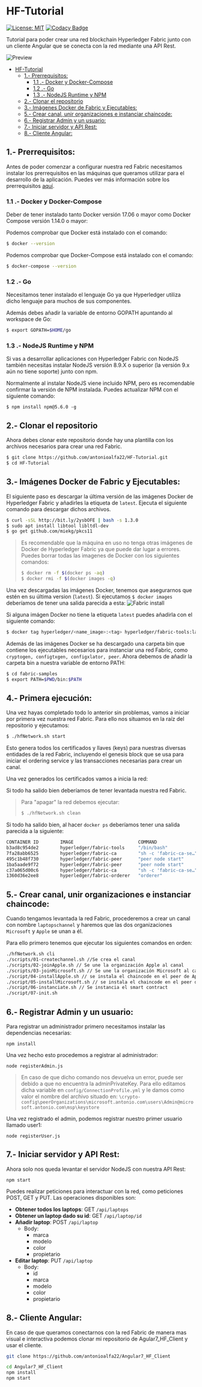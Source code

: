 # HF-Tutorial
[![License: MIT](https://img.shields.io/badge/License-MIT-yellow.svg)](https://opensource.org/licenses/MIT)
[![Codacy Badge](https://api.codacy.com/project/badge/Grade/d2836631eeda4502bea5a502cc1f851a)](https://www.codacy.com/app/antonioalfa22/HF-Tutorial?utm_source=github.com&amp;utm_medium=referral&amp;utm_content=antonioalfa22/HF-Tutorial&amp;utm_campaign=Badge_Grade)


Tutorial para poder crear una red blockchain Hyperledger Fabric junto con un cliente Angular que se conecta con la red mediante una API Rest.


 ![Preview](./doc/img/hftutorial.gif)


- [HF-Tutorial](#hf-tutorial)
    - [1.- Prerrequisitos:](#1--prerrequisitos)
        - [1.1 .- Docker y Docker-Compose](#11---docker-y-docker-compose)
        - [1.2 .- Go](#12---go)
        - [1.3 .- NodeJS Runtime y NPM](#13---nodejs-runtime-y-npm)
    - [2.- Clonar el repositorio](#2--clonar-el-repositorio)
    - [3.- Imágenes Docker de Fabric y Ejecutables:](#3--im%C3%A1genes-docker-de-fabric-y-ejecutables)
    - [5.- Crear canal, unir organizaciones e instanciar chaincode:](#5--crear-canal-unir-organizaciones-e-instanciar-chaincode)
    - [6.- Registrar Admin y un usuario:](#6--registrar-admin-y-un-usuario)
    - [7.- Iniciar servidor y API Rest:](#7--iniciar-servidor-y-api-rest)
    - [8.- Cliente Angular:](#8--cliente-angular)

## 1.- Prerrequisitos:
Antes de poder comenzar a configurar nuestra red Fabric necesitamos instalar los prerrequisitos en las máquinas que queramos utilizar para el desarrollo de la aplicación.
Puedes ver más información sobre los prerrequisitos [aquí](https://hyperledger-fabric.readthedocs.io/en/release-1.3/prereqs.html).

### 1.1 .- Docker y Docker-Compose
Deber de tener instalado tanto Docker versión 17.06 o mayor como Docker Compose versión 1.14.0 o mayor:

Podemos comprobar que Docker está instalado con el comando: 
```bash
$ docker --version
```

Podemos comprobar que Docker-Compose está instalado con el comando: 
```bash
$ docker-compose --version
```

### 1.2 .- Go
Necesitamos tener instalado el lenguaje Go ya que Hyperledger utiliza dicho lenguaje para muchos de sus componentes.

Además debes añadir la variable de entorno GOPATH apuntando al workspace de Go:
```bash
$ export GOPATH=$HOME/go
``` 

### 1.3 .- NodeJS Runtime y NPM
Si vas a desarrollar aplicaciones con Hyperledger Fabric con NodeJS también necesitas instalar NodeJS versión 8.9.X o superior (la versión 9.x aún no tiene soporte) junto con npm.

Normalmente al instalar NodeJS viene incluido NPM, pero es recomendable confirmar la versión de NPM instalada. Puedes actualizar NPM con el siguiente comando:
```node
$ npm install npm@5.6.0 -g
```

## 2.- Clonar el repositorio
Ahora debes clonar este repositorio donde hay una plantilla con los archivos necesarios para crear una red Fabric.

```bash
$ git clone https://github.com/antonioalfa22/HF-Tutorial.git
$ cd HF-Tutorial
```

## 3.- Imágenes Docker de Fabric y Ejecutables:
El siguiente paso es descargar la última versión de las imágenes Docker de Hyperledger Fabric y añadirles la etiqueta de `latest`. Ejecuta el siguiente comando para descargar dichos archivos.

```bash
$ curl -sSL http://bit.ly/2ysbOFE | bash -s 1.3.0
$ sudo apt install libtool libltdl-dev
$ go get github.com/miekg/pkcs11
```

> Es recomendable que la máquina en uso no tenga otras imágenes de Docker de Hyperledger Fabric ya que puede dar lugar a errores. Puedes borrar todas las imagenes de Docker con los siguientes comandos:
> ```bash
> $ docker rm -f $(docker ps -aq)
> $ docker rmi -f $(docker images -q)
> ```

Una vez descargadas las imágenes Docker, tenemos que asegurarnos que estén en su última version (`latest`). Si ejecutamos `$ docker images` deberíamos de tener una salida parecida a esta:
 ![Fabric install](./doc/img/Fabric_install.jpg)

 Si alguna imágen Docker no tiene la etiqueta `latest` puedes añadirla con el siguiente comando:

 ```bash
 $ docker tag hyperledger/<name_image>:<tag> hyperledger/fabric-tools:latest
 ```

 Además de las imágenes Docker se ha descargado una carpeta bin que contiene los ejecutables necesarios para instanciar una red Fabric, como `cryptogen, configtxgen, configxlator, peer`. Ahora debemos de añadir la carpeta bin a nuestra variable de entorno PATH:

 ```bash
 $ cd fabric-samples
 $ export PATH=$PWD/bin:$PATH
 ```

 ## 4.- Primera ejecución:
 Una vez hayas completado todo lo anterior sin problemas, vamos a iniciar por primera vez nuestra red Fabric. Para ello nos situamos en la raíz del repositorio y ejecutamos:

 ```bash
 $ ./hfNetwork.sh start
 ```

 Esto genera todos los certificados y llaves (keys) para nuestras diversas entidades de la red Fabric, incluyendo el genesis block que se usa para iniciar el ordering service y las transacciones necesarias para crear un canal.

Una vez generados los certificados vamos a inicia la red:

Si todo ha salido bien deberíamos de tener levantada nuestra red Fabric.

> Para "apagar" la red debemos ejecutar:
> ```bash
> $ ./hfNetwork.sh clean
> ```

Si todo ha salido bien, al hacer `docker ps` deberíamos tener una salida parecida a la siguiente:

```bash
CONTAINER ID        IMAGE                        COMMAND                  CREATED             STATUS              PORTS                              NAMES
b3ad8c954de2        hyperledger/fabric-tools     "/bin/bash"              7 seconds ago       Up 6 seconds                                           cli
7fa28abb6525        hyperledger/fabric-ca        "sh -c 'fabric-ca-se…"   17 seconds ago      Up 11 seconds       0.0.0.0:7054->7054/tcp             ca_peerMicrosoft
495c1b48f730        hyperledger/fabric-peer      "peer node start"        17 seconds ago      Up 7 seconds        0.0.0.0:7051-7053->7051-7053/tcp   peer0.microsoft.antonio.com
1ba5aade9f72        hyperledger/fabric-peer      "peer node start"        17 seconds ago      Up 8 seconds                                           peer0.apple.antonio.com
c37a065d00c6        hyperledger/fabric-ca        "sh -c 'fabric-ca-se…"   17 seconds ago      Up 10 seconds       0.0.0.0:8054->7054/tcp             ca_peerApple
1360d36e2ee8        hyperledger/fabric-orderer   "orderer"                17 seconds ago      Up 9 seconds        0.0.0.0:7050->7050/tcp             orderer.antonio.com

```

## 5.- Crear canal, unir organizaciones e instanciar chaincode:
Cuando tengamos levantada la red Fabric, procederemos a crear un canal con nombre `laptopschannel` y haremos que las dos organizaciones `Microsoft` y `Apple` se unan a él.

Para ello primero tenemos que ejecutar los siguientes comandos en orden:

```bash
./hfNetwork.sh cli 
./scripts/01-createchannel.sh //Se crea el canal
./scripts/02-joinApple.sh // Se une la organización Apple al canal
./scripts/03-joinMicrosoft.sh // Se une la organización Microsoft al canal
./script/04-installApple.sh // se instala el chaincode en el peer de Apple
./script/05-installMicrosoft.sh // se instala el chaincode en el peer de Microsoft
./script/06-instanciate.sh // Se instancia el smart contract
./script/07-init.sh
```

## 6.- Registrar Admin y un usuario:
Para registrar un administrador primero necesitamos instalar las dependencias necesarias:

```node
npm install
```

Una vez hecho esto procedemos a registrar al administrador:
```node
node registerAdmin.js
```
> En caso de que dicho comando nos devuelva un error, puede ser debido a que no encuentra la adminPrivateKey. Para ello editamos dicha variable en `config/ConnectionProfile.yml` y le damos como valor el nombre del archivo situado en: `\crypto-config\peerOrganizations\microsoft.antonio.com\users\Admin@microsoft.antonio.com\msp\keystore`

Una vez registrado el admin, podemos registrar nuestro primer usuario llamado user1:

```node
node registerUser.js
```

## 7.- Iniciar servidor y API Rest:

Ahora solo nos queda levantar el servidor NodeJS con nuestra API Rest:

```node
npm start
```

Puedes realizar peticiones para interactuar con la red, como peticiones POST, GET y PUT. Las operaciones disponibles son:

- **Obtener todos los laptops**: GET `/api/laptops`
- **Obtener un laptop dado su id**: GET `/api/laptop/id`
- **Añadir laptop**: POST `/api/laptop`
    - Body:
        - marca
        - modelo
        - color
        - propietario
- **Editar laptop**: PUT `/api/laptop`
    - Body:
        - id
        - marca
        - modelo
        - color
        - propietario


## 8.- Cliente Angular:
En caso de que queramos conectarnos con la red Fabric de manera mas visual e interactiva podemos clonar mi repositorio de Agular7_HF_Client y usar el cliente.

```bash
git clone https://github.com/antonioalfa22/Angular7_HF_Client

cd Angular7_HF_Client
npm install
npm start
```